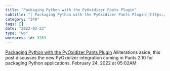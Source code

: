 ```yaml
---
title: "Packaging Python with the PyOxidizer Pants Plugin"
subtitle: "[ Packaging Python with the PyOxidizer Pants Plugin](https://blog.pantsbuild.org/packaging-python-wi..."
category: "249"
tags: []
date: "2022-02-23"
type: "wp"
wordpress_id: 3269
---
```

[ Packaging Python with the PyOxidizer Pants Plugin](https://blog.pantsbuild.org/packaging-python-with-the-pyoxidizer-pants-plugin/)
 Alliterations aside, this post discusses the new PyOxidizer integration coming in Pants 2.10 for packaging Python applications.
February 24, 2022 at 05:02AM
